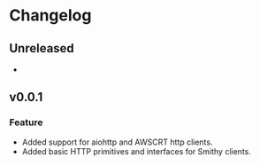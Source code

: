 # Changelog

## Unreleased

* <Add new items here>

## v0.0.1

### Feature
* Added support for aiohttp and AWSCRT http clients.
* Added basic HTTP primitives and interfaces for Smithy clients.
